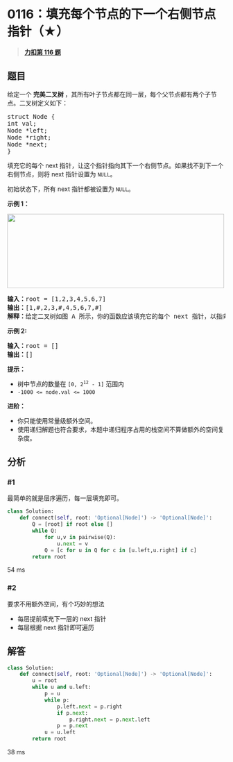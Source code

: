 # 0116：填充每个节点的下一个右侧节点指针（★）


> <u>**[力扣第 116 题](https://leetcode.cn/problems/populating-next-right-pointers-in-each-node/)**</u>

## 题目

<p>给定一个 <strong>完美二叉树 </strong>，其所有叶子节点都在同一层，每个父节点都有两个子节点。二叉树定义如下：</p>

<pre>
struct Node {
int val;
Node *left;
Node *right;
Node *next;
}</pre>

<p>填充它的每个 next 指针，让这个指针指向其下一个右侧节点。如果找不到下一个右侧节点，则将 next 指针设置为 <code>NULL</code>。</p>

<p>初始状态下，所有 next 指针都被设置为 <code>NULL</code>。</p>



<p><strong>示例 1：</strong></p>

<p><img alt="" src="https://assets.leetcode.com/uploads/2019/02/14/116_sample.png" style="height: 171px; width: 500px;" /></p>

<pre>
<b>输入：</b>root = [1,2,3,4,5,6,7]
<b>输出：</b>[1,#,2,3,#,4,5,6,7,#]
<b>解释：</b>给定二叉树如图 A 所示，你的函数应该填充它的每个 next 指针，以指向其下一个右侧节点，如图 B 所示。序列化的输出按层序遍历排列，同一层节点由 next 指针连接，'#' 标志着每一层的结束。
</pre>

<p><meta charset="UTF-8" /></p>

<p><strong>示例 2:</strong></p>

<pre>
<b>输入：</b>root = []
<b>输出：</b>[]
</pre>



<p><strong>提示：</strong></p>

<ul>
<li>树中节点的数量在<meta charset="UTF-8" /> <code>[0, 2<sup>12</sup> - 1]</code> 范围内</li>
<li><code>-1000 &lt;= node.val &lt;= 1000</code></li>
</ul>



<p><strong>进阶：</strong></p>

<ul>
<li>你只能使用常量级额外空间。</li>
<li>使用递归解题也符合要求，本题中递归程序占用的栈空间不算做额外的空间复杂度。</li>
</ul>


## 分析

### #1

最简单的就是层序遍历，每一层填充即可。

```python
class Solution:
    def connect(self, root: 'Optional[Node]') -> 'Optional[Node]':
        Q = [root] if root else []
        while Q:
            for u,v in pairwise(Q):
                u.next = v
            Q = [c for u in Q for c in [u.left,u.right] if c]
        return root
```
54 ms

### #2

要求不用额外空间，有个巧妙的想法
- 每层提前填充下一层的 next 指针
- 每层根据 next 指针即可遍历
	
## 解答

```python
class Solution:
    def connect(self, root: 'Optional[Node]') -> 'Optional[Node]':
        u = root
        while u and u.left:
            p = u
            while p:
                p.left.next = p.right
                if p.next:
                    p.right.next = p.next.left
                p = p.next
            u = u.left
        return root
```
38 ms

